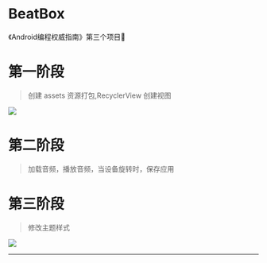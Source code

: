 # BeatBox
《Android编程权威指南》第三个项目💪
# 第一阶段
> 创建 assets 资源打包,RecyclerView 创建视图

![](http://ww1.sinaimg.cn/mw690/006rAlqhly1fknok5kexej30au0m6whl.jpg)

# 第二阶段
> 加载音频，播放音频，当设备旋转时，保存应用

# 第三阶段
> 修改主题样式

![](http://ww1.sinaimg.cn/large/006rAlqhly1fkr38i3dtvj30av0meae8.jpg)

----
